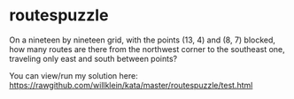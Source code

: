# routespuzzle

On a nineteen by nineteen grid, with the points (13, 4) and (8, 7) blocked, how many routes are there from
the northwest corner to the southeast one, traveling only east and south between points?

You can view/run my solution here: https://rawgithub.com/willklein/kata/master/routespuzzle/test.html
